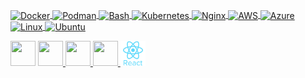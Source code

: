 <p align="left">
    <a href="https://twitter.com/docker" target="_blank">
        <img align="center" src="https://img.icons8.com/color/48/000000/docker.png" alt="Docker" height="40" width="40" />
    </a>
    <a href="https://podman.io/" target="_blank">
        <img align="center" src="https://img.icons8.com/color/48/000000/linux-container.png" alt="Podman" height="40" width="40" />
    </a>
    <a href="https://twitter.com/bash" target="_blank">
        <img align="center" src="https://img.icons8.com/color/48/000000/console.png" alt="Bash" height="40" width="40" />
    </a>
    <a href="https://twitter.com/kubernetesio" target="_blank">
        <img align="center" src="https://img.icons8.com/color/48/000000/kubernetes.png" alt="Kubernetes" height="40" width="40" />
    </a>
    <a href="https://twitter.com/nginxorg" target="_blank">
        <img align="center" src="https://img.icons8.com/color/48/000000/nginx.png" alt="Nginx" height="40" width="40" />
    </a>
    <a href="https://twitter.com/awscloud" target="_blank">
        <img align="center" src="https://img.icons8.com/color/48/000000/amazon-web-services.png" alt="AWS" height="40" width="40" />
    </a>
    <a href="https://twitter.com/Azure" target="_blank">
        <img align="center" src="https://img.icons8.com/color/48/000000/azure-1.png" alt="Azure" height="40" width="40" />
    </a>
    <a href="https://twitter.com/Linux" target="_blank">
        <img align="center" src="https://img.icons8.com/color/48/000000/linux.png" alt="Linux" height="40" width="40" />
    </a>
    <a href="https://twitter.com/ubuntu" target="_blank">
        <img align="center" src="https://img.icons8.com/color/48/000000/ubuntu.png" alt="Ubuntu" height="40" width="40" />
    </a>
</p>
<p align="left">
    <img src="https://img.icons8.com/color/48/000000/c-plus-plus-logo.png" height="40" width="40"/>
    <a href="https://reactjs.org/" target="_blank">
        <img src="https://img.icons8.com/color/48/000000/react-native.png" height="40" width="40"/>
    </a>
    <a href="https://developer.mozilla.org/en-US/docs/Web/JavaScript" target="_blank">
        <img src="https://img.icons8.com/color/48/000000/javascript.png" height="40" width="40"/>
    </a>
    <a href="https://git-scm.com/" target="_blank">
        <img src="https://img.icons8.com/color/48/000000/git.png" height="40" width="40"/>
    </a>
    <a href="https://reactjs.org/" target="_blank" rel="noreferrer">
        <img src="https://raw.githubusercontent.com/devicons/devicon/master/icons/react/react-original-wordmark.svg" alt="react" width="40" height="40"/>
    </a>
</p>
